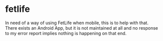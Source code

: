 # fetlife
In need of a way of using FetLife when mobile, this is to help with that. There exists an Android App, but it is not maintained at all and no response to my error report implies nothing is happening on that end.
